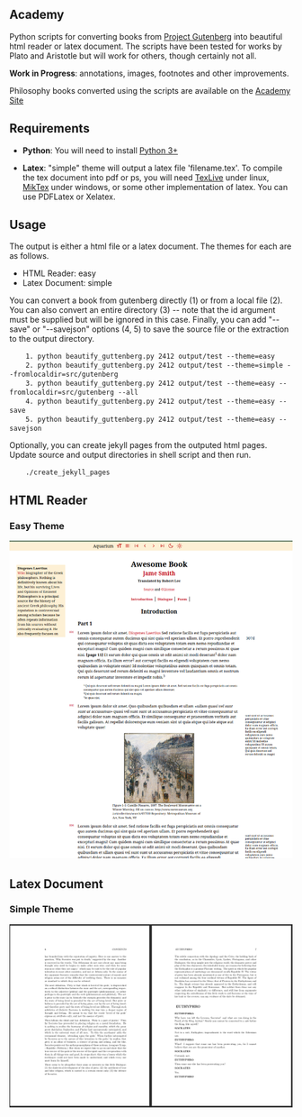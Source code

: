 ## Academy

Python scripts for converting books from [Project Gutenberg](https://www.gutenberg.org) into beautiful html reader or latex document. The scripts have been tested for works by Plato and Aristotle but will work for others, though certainly not all.

**Work in Progress**: annotations, images, footnotes and other improvements.

Philosophy books converted using the scripts are available on the [Academy Site](https://insomnicles.github.io/academy)

## Requirements

* **Python**: You will need to install [Python 3+](https://www.python.org/)

* **Latex**: "simple" theme will output a latex file 'filename.tex'. To compile the tex document into pdf or ps, you will need [TexLive](https://texlive.org/) under linux, [MikTex](https://miktex.org/) under windows, or some other implementation of latex. You can use PDFLatex or Xelatex.

## Usage

The output is either a html file or a latex document. The themes for each are as follows.
- HTML Reader: easy
- Latex Document: simple


You can convert a book from gutenberg directly (1) or from a local file (2). You can also convert an entire directory (3) -- note that the id argument must be supplied but will be ignored in this case. Finally, you can add "--save" or "--savejson" options (4, 5) to save the source file or the extraction to the output directory.

```
    1. python beautify_guttenberg.py 2412 output/test --theme=easy
    2. python beautify_guttenberg.py 2412 output/test --theme=simple --fromlocaldir=src/gutenberg
    3. python beautify_guttenberg.py 2412 output/test --theme=easy --fromlocaldir=src/gutenberg --all
    4. python beautify_guttenberg.py 2412 output/test --theme=easy --save
    5. python beautify_guttenberg.py 2412 output/test --theme=easy --savejson
```

Optionally, you can create jekyll pages from the outputed html pages. Update source and output directories in shell script and then run.
```
    ./create_jekyll_pages
```

## HTML Reader

### Easy Theme

![Html Reader](html_reader-easy.png)

## Latex Document 

### Simple Theme

![Latex Document](tex_document-simple.png)

